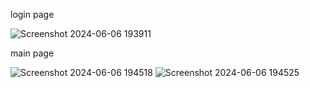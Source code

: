 login page

![Screenshot 2024-06-06 193911](https://github.com/Mathiveendhan/Snackers-Online-Dessert-shop-FE-/assets/113008726/f67fd1fe-ad61-44b7-879a-b5eee9549185)

main page

![Screenshot 2024-06-06 194518](https://github.com/Mathiveendhan/Snackers-Online-Dessert-shop-FE-/assets/113008726/bdd82cf8-9a7f-44d3-913d-17ea3dd4533b)
![Screenshot 2024-06-06 194525](https://github.com/Mathiveendhan/Snackers-Online-Dessert-shop-FE-/assets/113008726/43ddd510-fade-43af-a027-18754274d833)
